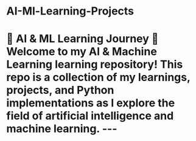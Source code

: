 # AI-Ml-Learning-Projects
# 🧠 AI &amp; ML Learning Journey 🚀  Welcome to my **AI &amp; Machine Learning** learning repository!   This repo is a collection of my **learnings, projects, and Python implementations** as I explore the field of artificial intelligence and machine learning.  ---

